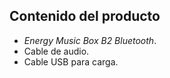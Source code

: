 ## Contenido del producto

*	*Energy Music Box B2 Bluetooth*.
*	Cable de audio.
*	Cable USB para carga.


